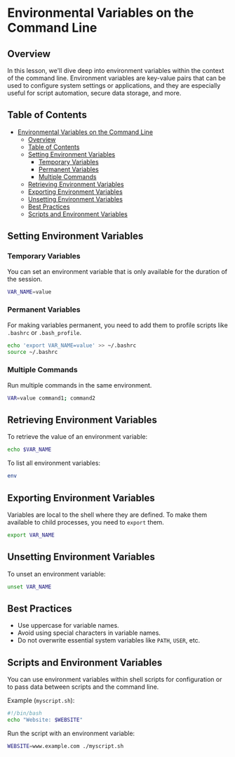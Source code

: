# Environmental Variables on the Command Line

## Overview

In this lesson, we'll dive deep into environment variables within the context of the command line. Environment variables are key-value pairs that can be used to configure system settings or applications, and they are especially useful for script automation, secure data storage, and more.

## Table of Contents

- [Environmental Variables on the Command Line](#environmental-variables-on-the-command-line)
  - [Overview](#overview)
  - [Table of Contents](#table-of-contents)
  - [Setting Environment Variables](#setting-environment-variables)
    - [Temporary Variables](#temporary-variables)
    - [Permanent Variables](#permanent-variables)
    - [Multiple Commands](#multiple-commands)
  - [Retrieving Environment Variables](#retrieving-environment-variables)
  - [Exporting Environment Variables](#exporting-environment-variables)
  - [Unsetting Environment Variables](#unsetting-environment-variables)
  - [Best Practices](#best-practices)
  - [Scripts and Environment Variables](#scripts-and-environment-variables)

## Setting Environment Variables

### Temporary Variables

You can set an environment variable that is only available for the duration of the session.

```bash
VAR_NAME=value
```

### Permanent Variables

For making variables permanent, you need to add them to profile scripts like `.bashrc` or `.bash_profile`.

```bash
echo 'export VAR_NAME=value' >> ~/.bashrc
source ~/.bashrc
```

### Multiple Commands

Run multiple commands in the same environment.

```bash
VAR=value command1; command2
```

## Retrieving Environment Variables

To retrieve the value of an environment variable:

```bash
echo $VAR_NAME
```

To list all environment variables:

```bash
env
```

## Exporting Environment Variables

Variables are local to the shell where they are defined. To make them available to child processes, you need to `export` them.

```bash
export VAR_NAME
```

## Unsetting Environment Variables

To unset an environment variable:

```bash
unset VAR_NAME
```

## Best Practices

- Use uppercase for variable names.
- Avoid using special characters in variable names.
- Do not overwrite essential system variables like `PATH`, `USER`, etc.

## Scripts and Environment Variables

You can use environment variables within shell scripts for configuration or to pass data between scripts and the command line.

Example (`myscript.sh`):

```bash
#!/bin/bash
echo "Website: $WEBSITE"
```

Run the script with an environment variable:

```bash
WEBSITE=www.example.com ./myscript.sh
```
